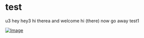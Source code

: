test
====
u3
hey
hey3
hi therea
and welcome
hi (there)
now go away
test1

[ ![Image](https://api.bintray.com/packages/wbillingsley/maven/eventroom/images/download.png) ](https://bintray.com/wbillingsley/maven/eventroom/_latestVersion)
